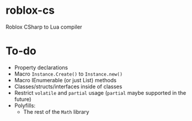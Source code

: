# roblox-cs

Roblox CSharp to Lua compiler

# To-do
- Property declarations
- Macro `Instance.Create()` to `Instance.new()`
- Macro IEnumerable<T> (or just List<T>) methods
- Classes/structs/interfaces inside of classes
- Restrict `volatile` and `partial` usage (`partial` maybe supported in the future)
- Polyfills:
	- The rest of the `Math` library